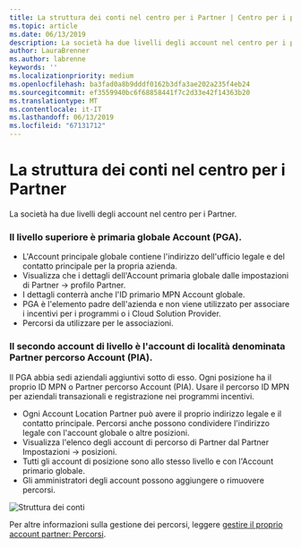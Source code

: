 ```yaml
---
title: La struttura dei conti nel centro per i Partner | Centro per i partner
ms.topic: article
ms.date: 06/13/2019
description: La società ha due livelli degli account nel centro per i partner.
author: LauraBrenner
ms.author: labrenne
keywords: ''
ms.localizationpriority: medium
ms.openlocfilehash: ba3fad0a8b9dddf0162b3dfa3ae202a235f4eb24
ms.sourcegitcommit: ef3559940bc6f68858441f7c2d33e42f14363b20
ms.translationtype: MT
ms.contentlocale: it-IT
ms.lasthandoff: 06/13/2019
ms.locfileid: "67131712"
---
```

# <a name="the-account-structure-in-partner-center"></a>La struttura dei conti nel centro per i Partner

La società ha due livelli degli account nel centro per i Partner. 

### <a name="the-top-level-is-the-primary-global-account-pga"></a>Il livello superiore è primaria globale Account (PGA).

- L'Account principale globale contiene l'indirizzo dell'ufficio legale e del contatto principale per la propria azienda. 
- Visualizza che i dettagli dell'Account primaria globale dalle impostazioni di Partner -> profilo Partner.
- I dettagli conterrà anche l'ID primario MPN Account globale. 
- PGA è l'elemento padre dell'azienda e non viene utilizzato per associare i incentivi per i programmi o i Cloud Solution Provider. 
- Percorsi da utilizzare per le associazioni.

### <a name="the-second-level-account-is-the-location-account-called-partner-location-account-pla"></a>Il secondo account di livello è l'account di località denominata Partner percorso Account (PIA).

Il PGA abbia sedi aziendali aggiuntivi sotto di esso. Ogni posizione ha il proprio ID MPN o Partner percorso Account (PIA). Usare il percorso ID MPN per aziendali transazionali e registrazione nei programmi incentivi.

- Ogni Account Location Partner può avere il proprio indirizzo legale e il contatto principale. Percorsi anche possono condividere l'indirizzo legale con l'account globale o altre posizioni.
- Visualizza l'elenco degli account di percorso di Partner dal Partner Impostazioni -> posizioni.
- Tutti gli account di posizione sono allo stesso livello e con l'Account primario globale.
- Gli amministratori degli account possono aggiungere o rimuovere percorsi.

![Struttura dei conti](images/accountstructure.png)

Per altre informazioni sulla gestione dei percorsi, leggere [gestire il proprio account partner: Percorsi](manage-locations.md). 




















